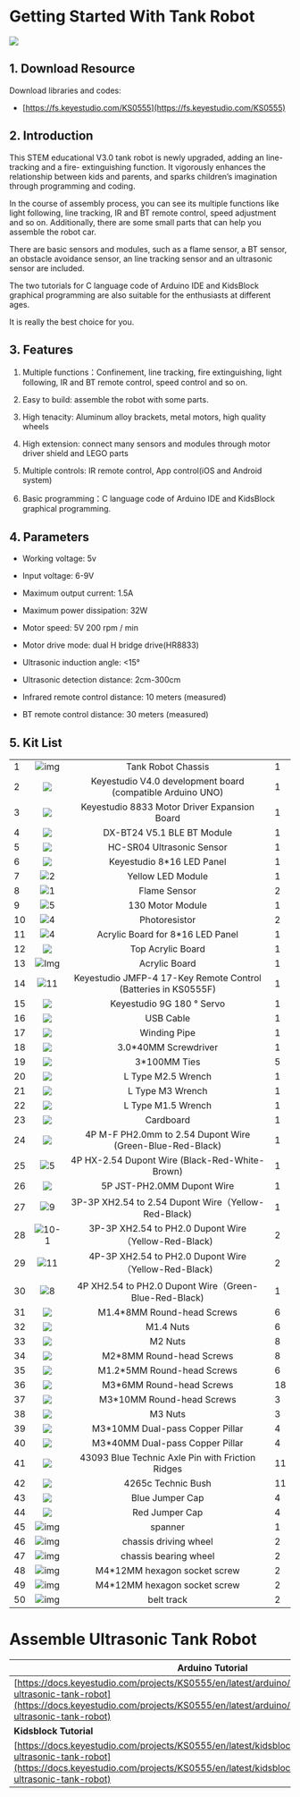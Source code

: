 # Getting Started With Tank Robot  

![](media/0eed85e053eec9481023a1aaa999190e.png)


## 1. Download Resource

Download libraries and codes: 

* [https://fs.keyestudio.com/KS0555](https://fs.keyestudio.com/KS0555)


## 2. Introduction

This STEM educational V3.0 tank robot is newly upgraded, adding an line-tracking and a fire- extinguishing function. It vigorously enhances the relationship between kids and parents, and sparks children’s imagination through programming and coding.

In the course of assembly process, you can see its multiple functions like light following, line tracking, IR and BT remote control, speed adjustment and so on. Additionally, there are some small parts that can help you assemble the robot car. 

There are basic sensors and modules, such as a flame sensor, a BT sensor, an obstacle avoidance sensor, an line tracking sensor and an ultrasonic sensor are included.

The two tutorials for C language code of Arduino IDE and KidsBlock graphical programming are also suitable for the enthusiasts at different ages.

It is really the best choice for you.

## 3. Features

1. Multiple functions：Confinement, line tracking, fire extinguishing, light following, IR and BT remote control, speed control and so on.

2. Easy to build: assemble the robot with some parts.

3. High tenacity: Aluminum alloy brackets, metal motors, high quality wheels

4. High extension: connect many sensors and modules through motor driver shield and LEGO parts

5. Multiple controls: IR remote control, App control(iOS and Android system)

6. Basic programming：C language code of Arduino IDE and KidsBlock graphical programming.

## 4. Parameters

- Working voltage: 5v

- Input voltage: 6-9V

- Maximum output current: 1.5A

- Maximum power dissipation: 32W

- Motor speed: 5V 200 rpm / min

- Motor drive mode: dual H bridge drive(HR8833)

- Ultrasonic induction angle: \<15°

- Ultrasonic detection distance: 2cm-300cm

- Infrared remote control distance: 10 meters (measured)

- BT remote control distance: 30 meters (measured)



## 5. Kit List

|      |                                                     |                                                              |      |
| ---- | :-------------------------------------------------: | :----------------------------------------------------------: | ---- |
| 1    |               ![img](media/wps8.jpg)                |                      Tank Robot Chassis                      | 1    |
| 2    |   ![](media/8ecfc7e4f74bd2001452e33f74eace2e.png)   |  Keyestudio V4.0 development board (compatible Arduino UNO)  | 1    |
| 3    |  ![ ](media/a68b920cd30c3b17941fa8b28b643c8f.png)   |         Keyestudio 8833 Motor Driver Expansion Board         | 1    |
| 4    |  ![ ](media/5932436a0916951504a9debb97a905c3.jpeg)  |                  DX-BT24 V5.1 BLE BT Module                  | 1    |
| 5    |   ![](media/b0906d68835b2659491e53a85567569b.png)   |                  HC-SR04 Ultrasonic Sensor                   | 1    |
| 6    |   ![](media/2d831a9e71d1777b7b12132267d22947.png)   |                  Keyestudio 8\*16 LED Panel                  | 1    |
| 7    |  ![2](media/0b130b1b8eb4e626a9cad08906af2ef5.png)   |                      Yellow LED Module                       | 1    |
| 8    |  ![1](media/ecf808f114234039582880ab4682c4e6.png)   |                         Flame Sensor                         | 2    |
| 9    |  ![5](media/465d2f91471dcdab8de9b07e44d37cf4.png)   |                       130 Motor Module                       | 1    |
| 10   |  ![4](media/9b0193c19a5a7392052adffdfc4e10c2.png)   |                        Photoresistor                         | 2    |
| 11   |  ![4](media/2d8e4747f80f8134999a16c9aa0dabb7.png)   |              Acrylic Board for 8\*16 LED Panel               | 1    |
| 12   |  ![](media/704f390bd65080844e77b498d37784f7.jpeg)   |                      Top Acrylic Board                       | 1    |
| 13   |       ![Img](./media/img-20240115093710.png)        |                        Acrylic Board                         | 1    |
| 14   |  ![11](media/4bcc6cd652f8101c6a4680b40e40e593.png)  | Keyestudio JMFP-4 17-Key Remote Control (Batteries in KS0555F) | 1    |
| 15   |   ![](media/e686213ffb2aa53d9960f9f6d1b600cd.png)   |                  Keyestudio 9G 180 ° Servo                   | 1    |
| 16   |   ![](media/4f8d5af6dee9016b45d975adb2391d37.png)   |                          USB Cable                           | 1    |
| 17   |   ![](media/95a430f19b519f4c80f1aee9bdea1605.png)   |                         Winding Pipe                         | 1    |
| 18   |   ![](media/f353b46e6c2c0597c3268d5aa137fd99.png)   |                    3.0\*40MM Screwdriver                     | 1    |
| 19   |   ![](media/247e99cde38f40eb256ed698ec47bb1d.png)   |                        3\*100MM Ties                         | 5    |
| 20   |   ![](media/ad46a09c801f0ce10448cf7f7c3ef279.png)   |                      L Type M2.5 Wrench                      | 1    |
| 21   |   ![](media/ad46a09c801f0ce10448cf7f7c3ef279.png)   |                       L Type M3 Wrench                       | 1    |
| 22   |   ![](media/ad46a09c801f0ce10448cf7f7c3ef279.png)   |                      L Type M1.5 Wrench                      | 1    |
| 23   |   ![](media/8c9753cc11848ca134532d52e9ca2277.png)   |                          Cardboard                           | 1    |
| 24   |   ![](media/9065eb862cc4bcbde2f324702ec8a954.png)   |  4P M-F PH2.0mm to 2.54 Dupont Wire (Green-Blue-Red-Black)   | 1    |
| 25   |  ![5](media/f89d96fdf835c372754aadc7c22ca907.png)   |        4P HX-2.54 Dupont Wire (Black-Red-White-Brown)        | 1    |
| 26   |   ![](media/d815578410bf7d4d943c921e79fdc8a5.png)   |                  5P JST-PH2.0MM Dupont Wire                  | 1    |
| 27   |  ![9](media/6a1c8e7c27ca08c62ac0c30a0dbd4578.png)   |     3P-3P XH2.54 to 2.54 Dupont Wire（Yellow-Red-Black)      | 1    |
| 28   | ![10-1](media/054fc8fbedd22e8e9c6074207bc94524.png) |     3P-3P XH2.54 to PH2.0 Dupont Wire（Yellow-Red-Black)     | 2    |
| 29   |  ![11](media/7856a38f34cdeb19966cd0fb99b55f85.png)  |     4P-3P XH2.54 to PH2.0 Dupont Wire（Yellow-Red-Black)     | 2    |
| 30   |  ![8](media/900ce366290c7cb8537c498a3b1b6b08.png)   |    4P XH2.54 to PH2.0 Dupont Wire（Green-Blue-Red-Black)     | 1    |
| 31   |   ![](media/f304cb590f040f13b4bd93bfc636ddba.png)   |                 M1.4\*8MM Round-head Screws                  | 6    |
| 32   |   ![](media/fb3d2a6b5e5de551ae702b94a468ab49.png)   |                          M1.4 Nuts                           | 6    |
| 33   |   ![](media/fb3d2a6b5e5de551ae702b94a468ab49.png)   |                           M2 Nuts                            | 8    |
| 34   |   ![](media/f304cb590f040f13b4bd93bfc636ddba.png)   |                  M2\*8MM Round-head Screws                   | 8    |
| 35   |   ![](media/1ae2d251fa671bdbedd375c37ed394aa.png)   |                 M1.2\*5MM Round-head Screws                  | 6    |
| 36   |   ![](media/f304cb590f040f13b4bd93bfc636ddba.png)   |                  M3\*6MM Round-head Screws                   | 18   |
| 37   |   ![](media/f304cb590f040f13b4bd93bfc636ddba.png)   |                  M3\*10MM Round-head Screws                  | 3    |
| 38   |   ![](media/fb3d2a6b5e5de551ae702b94a468ab49.png)   |                           M3 Nuts                            | 3    |
| 39   |   ![](media/0e0fd3c7109c9fdaae633447ace2452f.png)   |               M3\*10MM Dual-pass Copper Pillar               | 4    |
| 40   |  ![](media/b3ae0192675aff64278e0295cb6a7d07.jpeg)   |               M3\*40MM Dual-pass Copper Pillar               | 4    |
| 41   |   ![](media/be8bf7c301b2cc756ed4b6bc0d0fce59.png)   |       43093 Blue Technic Axle Pin with Friction Ridges       | 11   |
| 42   |   ![](media/64e5f57bd9efb46d1ea5c663e195bbbd.png)   |                      4265c Technic Bush                      | 11   |
| 43   |   ![](media/2e07431f04b6c1e9543918f86ee695a4.png)   |                       Blue Jumper Cap                        | 4    |
| 44   |   ![](media/a0aca71a25a9c5152b99c0911e6f5221.png)   |                        Red Jumper Cap                        | 4    |
| 45   |               ![img](media/wps2.jpg)                |                           spanner                            | 1    |
| 46   |               ![img](media/wps3.png)                |                    chassis driving wheel                     | 2    |
| 47   |               ![img](media/wps4.png)                |                    chassis bearing wheel                     | 2    |
| 48   |               ![img](media/wps5.jpg)                |                 M4*12MM hexagon socket screw                 | 2    |
| 49   |               ![img](media/wps6.jpg)                |                 M4*12MM hexagon socket screw                 | 2    |
| 50   |               ![img](media/wps7.jpg)                |                          belt track                          | 2    |

# Assemble Ultrasonic Tank Robot

| **Arduino Tutorial**                                         |
| ------------------------------------------------------------ |
| [https://docs.keyestudio.com/projects/KS0555/en/latest/arduino/arduino.html#assemble-ultrasonic-tank-robot](https://docs.keyestudio.com/projects/KS0555/en/latest/arduino/arduino.html#assemble-ultrasonic-tank-robot) |
| **Kidsblock Tutorial**                                       |
| [https://docs.keyestudio.com/projects/KS0555/en/latest/kidsblock/kidsblock.html#assemble-ultrasonic-tank-robot](https://docs.keyestudio.com/projects/KS0555/en/latest/kidsblock/kidsblock.html#assemble-ultrasonic-tank-robot) |

